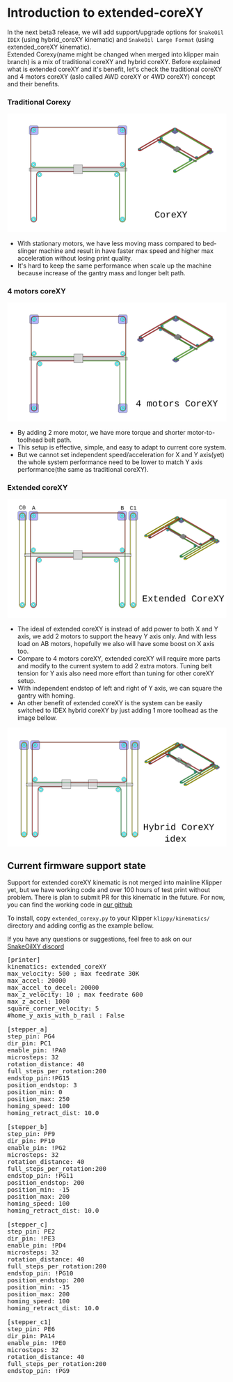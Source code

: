 # Introduction to extended-coreXY
 In the next beta3 release, we will add support/upgrade options for <code>SnakeOil IDEX</code> (using hybrid_coreXY kinematic) and <code>SnakeOil Large Format</code> (using extended_coreXY kinematic).  
 Extended Corexy(name might be changed when merged into klipper main branch) is a mix of traditional coreXY and hybrid coreXY.
Before explained what is extended coreXY and it's benefit, let's check the traditional coreXY and 4 motors coreXY (aslo called AWD coreXY or 4WD coreXY) concept and their benefits.

### Traditional Corexy

![coreXY](./corexy.png)
- With stationary motors, we have less moving mass compared to bed-slinger machine and result in have faster max speed and higher max acceleration without losing print quality.
- It's hard to keep the same performance when scale up the machine because increase of the gantry mass and longer belt path.

### 4 motors coreXY
![awd-coreXY](./awd-corexy.png)
- By adding 2 more motor, we have more torque and shorter motor-to-toolhead belt path. 
- This setup is effective, simple, and easy to adapt to current core system.  
- But we cannot set independent speed/acceleration for X and Y axis(yet) the whole system performance need to be lower to match Y axis performance(the same as traditional coreXY).

### Extended coreXY
![extended-coreXY](./extended_corexy.png)
- The ideal of extended coreXY is instead of add power to both X and Y axis, we add 2 motors to support the heavy Y axis only. And with less load on AB motors, hopefully we also will have some boost on X axis too.  
- Compare to 4 motors coreXY, extended coreXY will require more parts and modify to the current system to add 2 extra motors. Tuning belt tension for Y axis also need more effort than tuning for other coreXY setup.
- With independent endstop of left and right of Y axis, we can square the gantry with homing.
- An other benefit of extended coreXY is the system can be easily switched to IDEX  hybrid coreXY by just adding 1 more toolhead as the image bellow.

![idex-coreXY](./idex-corexy.png)

## Current firmware support state

 Support for extended coreXY kinematic is not merged into mainline Klipper yet, but we have working code and over 100 hours of test print without problem. There is plan to submit PR for this kinematic in the future. For now, you can find the working code in [our github](https://github.com/ChipCE/klipper/blob/master/klippy/kinematics/extended_corexy.py)  

 To install, copy <code>extended_corexy.py</code> to your Klipper <code>klippy/kinematics/</code> directory and adding config as the example bellow.  

 If you have any questions or suggestions, feel free to ask on our [SnakeOilXY discord](https://discord.gg/WZVP2HuAag)

<pre>
[printer]
kinematics: extended_coreXY
max_velocity: 500 ; max feedrate 30K
max_accel: 20000
max_accel_to_decel: 20000
max_z_velocity: 10 ; max feedrate 600
max_z_accel: 1000
square_corner_velocity: 5
#home_y_axis_with_b_rail : False

[stepper_a]
step_pin: PG4
dir_pin: PC1
enable_pin: !PA0
microsteps: 32
rotation_distance: 40
full_steps_per_rotation:200
endstop_pin:!PG15
position_endstop: 3
position_min: 0
position_max: 250
homing_speed: 100
homing_retract_dist: 10.0

[stepper_b]
step_pin: PF9
dir_pin: PF10
enable_pin: !PG2
microsteps: 32
rotation_distance: 40
full_steps_per_rotation:200
endstop_pin: !PG11
position_endstop: 200
position_min: -15
position_max: 200
homing_speed: 100
homing_retract_dist: 10.0

[stepper_c]
step_pin: PE2
dir_pin: !PE3
enable_pin: !PD4
microsteps: 32
rotation_distance: 40
full_steps_per_rotation:200
endstop_pin: !PG10
position_endstop: 200
position_min: -15
position_max: 200
homing_speed: 100
homing_retract_dist: 10.0

[stepper_c1]
step_pin: PE6
dir_pin: PA14
enable_pin: !PE0
microsteps: 32
rotation_distance: 40
full_steps_per_rotation:200
endstop_pin: !PG9

</pre>